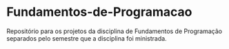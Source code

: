 # Fundamentos-de-Programacao
Repositório para os projetos da disciplina de Fundamentos de Programação separados pelo semestre que a disciplina foi ministrada.
